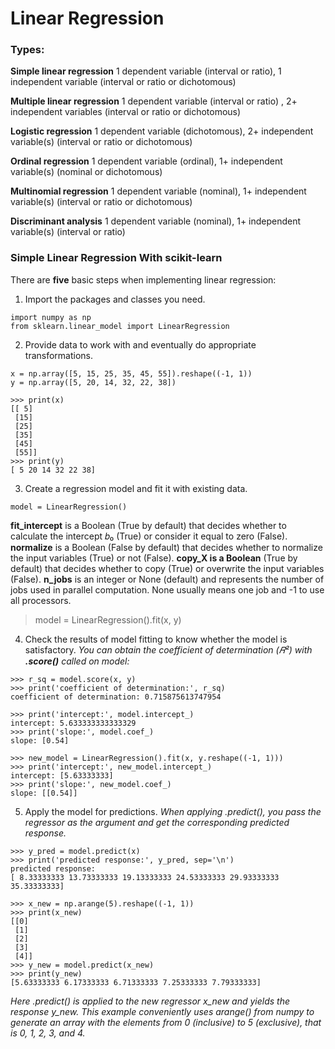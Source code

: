# Linear Regression
### Types:
**Simple linear regression**
1 dependent variable (interval or ratio), 1 independent variable (interval or ratio or dichotomous)

**Multiple linear regression**
1 dependent variable (interval or ratio) , 2+ independent variables (interval or ratio or dichotomous)

**Logistic regression**
1 dependent variable (dichotomous), 2+ independent variable(s) (interval or ratio or dichotomous)

**Ordinal regression**
1 dependent variable (ordinal), 1+ independent variable(s) (nominal or dichotomous)

**Multinomial regression**
1 dependent variable (nominal), 1+ independent variable(s) (interval or ratio or dichotomous)

**Discriminant analysis**
1 dependent variable (nominal), 1+ independent variable(s) (interval or ratio)

### Simple Linear Regression With scikit-learn

There are **five** basic steps when implementing linear regression:

1. Import the packages and classes you need.
```
import numpy as np
from sklearn.linear_model import LinearRegression
```
2. Provide data to work with and eventually do appropriate transformations.
```
x = np.array([5, 15, 25, 35, 45, 55]).reshape((-1, 1))
y = np.array([5, 20, 14, 32, 22, 38])
```
```
>>> print(x)
[[ 5]
 [15]
 [25]
 [35]
 [45]
 [55]]
>>> print(y)
[ 5 20 14 32 22 38]
```
3. Create a regression model and fit it with existing data.
```
model = LinearRegression()
```
**fit_intercept** is a Boolean (True by default) that decides whether to calculate the intercept 𝑏₀ (True) or consider it equal to zero (False).
**normalize** is a Boolean (False by default) that decides whether to normalize the input variables (True) or not (False).
**copy_X is a Boolean** (True by default) that decides whether to copy (True) or overwrite the input variables (False).
**n_jobs** is an integer or None (default) and represents the number of jobs used in parallel computation. None usually means one job and -1 to use all processors.
> model = LinearRegression().fit(x, y)

4. Check the results of model fitting to know whether the model is satisfactory.
*You can obtain the coefficient of determination (𝑅²) with **.score()** called on model:*
```
>>> r_sq = model.score(x, y)
>>> print('coefficient of determination:', r_sq)
coefficient of determination: 0.715875613747954
```
```
>>> print('intercept:', model.intercept_)
intercept: 5.633333333333329
>>> print('slope:', model.coef_)
slope: [0.54]
```
```
>>> new_model = LinearRegression().fit(x, y.reshape((-1, 1)))
>>> print('intercept:', new_model.intercept_)
intercept: [5.63333333]
>>> print('slope:', new_model.coef_)
slope: [[0.54]]
```
5. Apply the model for predictions.
*When applying .predict(), you pass the regressor as the argument and get the corresponding predicted response.*
```
>>> y_pred = model.predict(x)
>>> print('predicted response:', y_pred, sep='\n')
predicted response:
[ 8.33333333 13.73333333 19.13333333 24.53333333 29.93333333 35.33333333]
```
```
>>> x_new = np.arange(5).reshape((-1, 1))
>>> print(x_new)
[[0]
 [1]
 [2]
 [3]
 [4]]
>>> y_new = model.predict(x_new)
>>> print(y_new)
[5.63333333 6.17333333 6.71333333 7.25333333 7.79333333]
```
*Here .predict() is applied to the new regressor x_new and yields the response y_new. This example conveniently uses arange() from numpy to generate an array with the elements from 0 (inclusive) to 5 (exclusive), that is 0, 1, 2, 3, and 4.*

